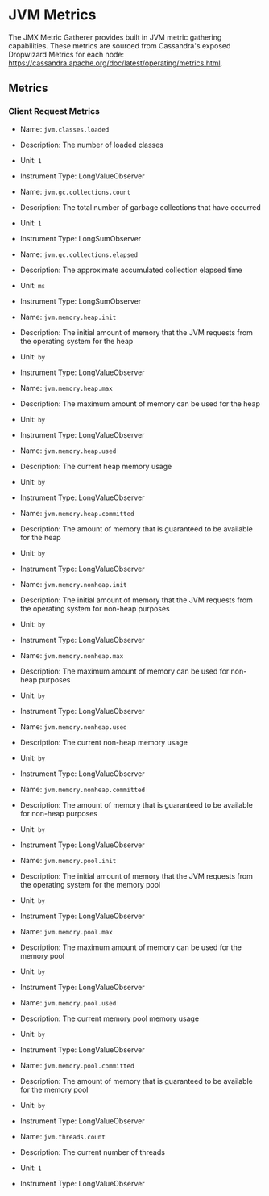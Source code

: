 # JVM Metrics

The JMX Metric Gatherer provides built in JVM metric gathering capabilities.
These metrics are sourced from Cassandra's exposed Dropwizard Metrics for each node: https://cassandra.apache.org/doc/latest/operating/metrics.html.

## Metrics

### Client Request Metrics

* Name: `jvm.classes.loaded`
* Description: The number of loaded classes
* Unit: `1`
* Instrument Type: LongValueObserver

* Name: `jvm.gc.collections.count`
* Description: The total number of garbage collections that have occurred
* Unit: `1`
* Instrument Type: LongSumObserver

* Name: `jvm.gc.collections.elapsed`
* Description: The approximate accumulated collection elapsed time
* Unit: `ms`
* Instrument Type: LongSumObserver

* Name: `jvm.memory.heap.init`
* Description: The initial amount of memory that the JVM requests from the operating system for the heap
* Unit: `by`
* Instrument Type: LongValueObserver

* Name: `jvm.memory.heap.max`
* Description: The maximum amount of memory can be used for the heap
* Unit: `by`
* Instrument Type: LongValueObserver

* Name: `jvm.memory.heap.used`
* Description: The current heap memory usage
* Unit: `by`
* Instrument Type: LongValueObserver

* Name: `jvm.memory.heap.committed`
* Description: The amount of memory that is guaranteed to be available for the heap
* Unit: `by`
* Instrument Type: LongValueObserver

* Name: `jvm.memory.nonheap.init`
* Description: The initial amount of memory that the JVM requests from the operating system for non-heap purposes
* Unit: `by`
* Instrument Type: LongValueObserver

* Name: `jvm.memory.nonheap.max`
* Description: The maximum amount of memory can be used for non-heap purposes
* Unit: `by`
* Instrument Type: LongValueObserver

* Name: `jvm.memory.nonheap.used`
* Description: The current non-heap memory usage
* Unit: `by`
* Instrument Type: LongValueObserver

* Name: `jvm.memory.nonheap.committed`
* Description: The amount of memory that is guaranteed to be available for non-heap purposes
* Unit: `by`
* Instrument Type: LongValueObserver

* Name: `jvm.memory.pool.init`
* Description: The initial amount of memory that the JVM requests from the operating system for the memory pool
* Unit: `by`
* Instrument Type: LongValueObserver

* Name: `jvm.memory.pool.max`
* Description: The maximum amount of memory can be used for the memory pool
* Unit: `by`
* Instrument Type: LongValueObserver

* Name: `jvm.memory.pool.used`
* Description: The current memory pool memory usage
* Unit: `by`
* Instrument Type: LongValueObserver

* Name: `jvm.memory.pool.committed`
* Description: The amount of memory that is guaranteed to be available for the memory pool
* Unit: `by`
* Instrument Type: LongValueObserver

* Name: `jvm.threads.count`
* Description: The current number of threads
* Unit: `1`
* Instrument Type: LongValueObserver
